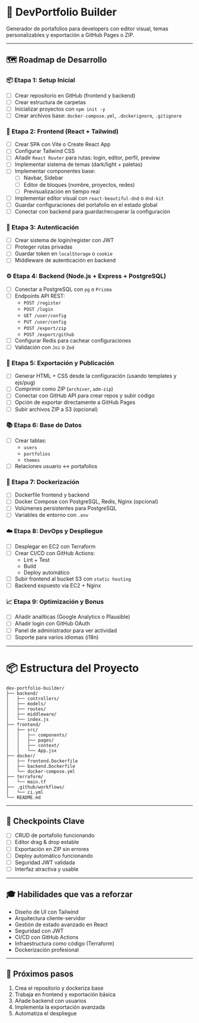 # 🚀 DevPortfolio Builder

Generador de portafolios para developers con editor visual, temas personalizables y exportación a GitHub Pages o ZIP.

---

## 🗺️ Roadmap de Desarrollo

### 📦 Etapa 1: Setup Inicial

- [ ] Crear repositorio en GitHub (frontend y backend)
- [ ] Crear estructura de carpetas
- [ ] Inicializar proyectos con `npm init -y`
- [ ] Crear archivos base: `docker-compose.yml`, `.dockerignore`, `.gitignore`

### 🎨 Etapa 2: Frontend (React + Tailwind)

- [ ] Crear SPA con Vite o Create React App
- [ ] Configurar Tailwind CSS
- [ ] Añadir `React Router` para rutas: login, editor, perfil, preview
- [ ] Implementar sistema de temas (dark/light + paletas)
- [ ] Implementar componentes base:
  - [ ] Navbar, Sidebar
  - [ ] Editor de bloques (nombre, proyectos, redes)
  - [ ] Previsualización en tiempo real
- [ ] Implementar editor visual con `react-beautiful-dnd` o `dnd-kit`
- [ ] Guardar configuraciones del portafolio en el estado global
- [ ] Conectar con backend para guardar/recuperar la configuración

### 🔐 Etapa 3: Autenticación

- [ ] Crear sistema de login/register con JWT
- [ ] Proteger rutas privadas
- [ ] Guardar token en `localStorage` o `cookie`
- [ ] Middleware de autenticación en backend

### ⚙️ Etapa 4: Backend (Node.js + Express + PostgreSQL)

- [ ] Conectar a PostgreSQL con `pg` o `Prisma`
- [ ] Endpoints API REST:
  - `POST /register`
  - `POST /login`
  - `GET /user/config`
  - `PUT /user/config`
  - `POST /export/zip`
  - `POST /export/github`
- [ ] Configurar Redis para cachear configuraciones
- [ ] Validación con `Joi` o `Zod`

### 💾 Etapa 5: Exportación y Publicación

- [ ] Generar HTML + CSS desde la configuración (usando templates y ejs/pug)
- [ ] Comprimir como ZIP (`archiver`, `adm-zip`)
- [ ] Conectar con GitHub API para crear repos y subir código
- [ ] Opción de exportar directamente a GitHub Pages
- [ ] Subir archivos ZIP a S3 (opcional)

### 📚 Etapa 6: Base de Datos

- [ ] Crear tablas:
  - `users`
  - `portfolios`
  - `themes`
- [ ] Relaciones usuario ↔ portafolios

### 🐳 Etapa 7: Dockerización

- [ ] Dockerfile frontend y backend
- [ ] Docker Compose con PostgreSQL, Redis, Nginx (opcional)
- [ ] Volúmenes persistentes para PostgreSQL
- [ ] Variables de entorno con `.env`

### ☁️ Etapa 8: DevOps y Despliegue

- [ ] Desplegar en EC2 con Terraform
- [ ] Crear CI/CD con GitHub Actions:
  - Lint + Test
  - Build
  - Deploy automático
- [ ] Subir frontend al bucket S3 con `static hosting`
- [ ] Backend expuesto vía EC2 + Nginx

### 📈 Etapa 9: Optimización y Bonus

- [ ] Añadir analíticas (Google Analytics o Plausible)
- [ ] Añadir login con GitHub OAuth
- [ ] Panel de administrador para ver actividad
- [ ] Soporte para varios idiomas (i18n)

---

# 📦 Estructura del Proyecto

```
dev-portfolio-builder/
├── backend/
│   ├── controllers/
│   ├── models/
│   ├── routes/
│   ├── middleware/
│   └── index.js
├── frontend/
│   ├── src/
│   │   ├── components/
│   │   ├── pages/
│   │   ├── context/
│   │   └── App.jsx
├── docker/
│   ├── frontend.Dockerfile
│   ├── backend.Dockerfile
│   └── docker-compose.yml
├── terraform/
│   └── main.tf
├── .github/workflows/
│   └── ci.yml
└── README.md
```


---

## 🧪 Checkpoints Clave

- [ ] CRUD de portafolio funcionando
- [ ] Editor drag & drop estable
- [ ] Exportación en ZIP sin errores
- [ ] Deploy automático funcionando
- [ ] Seguridad JWT validada
- [ ] Interfaz atractiva y usable

---

## 🎓 Habilidades que vas a reforzar

- Diseño de UI con Tailwind
- Arquitectura cliente-servidor
- Gestión de estado avanzado en React
- Seguridad con JWT
- CI/CD con GitHub Actions
- Infraestructura como código (Terraform)
- Dockerización profesional

---

## 🚀 Próximos pasos

1. Crea el repositorio y dockeriza base
2. Trabaja en frontend y exportación básica
3. Añade backend con usuarios
4. Implementa la exportación avanzada
5. Automatiza el despliegue

